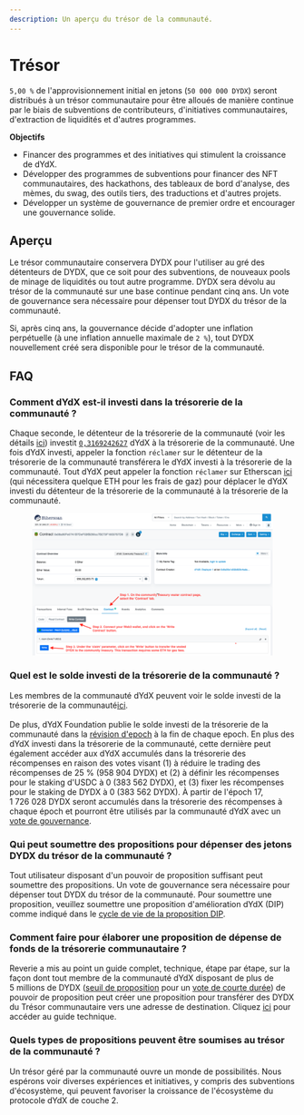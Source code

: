 ```yaml
---
description: Un aperçu du trésor de la communauté.
---
```


# Trésor

`5,00 %` de l'approvisionnement initial en jetons (`50 000 000 DYDX`) seront distribués à un trésor communautaire pour être alloués de manière continue par le biais de subventions de contributeurs, d'initiatives communautaires, d'extraction de liquidités et d'autres programmes.

**Objectifs**

* Financer des programmes et des initiatives qui stimulent la croissance de dYdX.
* Développer des programmes de subventions pour financer des NFT communautaires, des hackathons, des tableaux de bord d'analyse, des mèmes, du swag, des outils tiers, des traductions et d'autres projets.
* Développer un système de gouvernance de premier ordre et encourager une gouvernance solide.

## Aperçu

Le trésor communautaire conservera DYDX pour l'utiliser au gré des détenteurs de DYDX, que ce soit pour des subventions, de nouveaux pools de minage de liquidités ou tout autre programme. DYDX sera dévolu au trésor de la communauté sur une base continue pendant cinq ans. Un vote de gouvernance sera nécessaire pour dépenser tout DYDX du trésor de la communauté.

Si, après cinq ans, la gouvernance décide d'adopter une inflation perpétuelle (à une inflation annuelle maximale de `2 %`), tout DYDX nouvellement créé sera disponible pour le trésor de la communauté.

## FAQ

### Comment dYdX est-il investi dans la trésorerie de la communauté ?

Chaque seconde, le détenteur de la trésorerie de la communauté (voir les détails [ici](https://docs.dydx.community/dydx-governance/resources/technical-overview#governance-architecture-overview)) investit [`0,3169242627`](tel:03169242627) dYdX à la trésorerie de la communauté. Une fois dYdX investi, appeler la fonction `réclamer` sur le détenteur de la trésorerie de la communauté transférera le dYdX investi à la trésorerie de la communauté. Tout dYdX peut appeler la fonction `réclamer` sur Etherscan [ici](https://etherscan.io/address/0x08a90Fe0741B7DeF03fB290cc7B273F1855767D8#writeContract) (qui nécessitera quelque ETH pour les frais de gaz) pour déplacer le dYdX investi du détenteur de la trésorerie de la communauté à la trésorerie de la communauté.

<figure><img src="../.gitbook/assets/claim-function-CT-vester.png" alt=""><figcaption></figcaption></figure>

### Quel est le solde investi de la trésorerie de la communauté ?

Les membres de la communauté dYdX peuvent voir le solde investi de la trésorerie de la communauté[ici](https://dydx.shippooor.xyz/). \
\
De plus, dYdX Foundation publie le solde investi de la trésorerie de la communauté dans la [révision d'epoch](https://dydx.foundation/blog) à la fin de chaque epoch. En plus des dYdX investi dans la trésorerie de la communauté, cette dernière peut également accéder aux dYdX accumulés dans la trésorerie des récompenses en raison des votes visant (1) à réduire le trading des récompenses de 25 % (958 904 DYDX) et (2) à définir les récompenses pour le staking d'USDC à 0 (383 562 DYDX), et (3) fixer les récompenses pour le staking de DYDX à 0 (383 562 DYDX). À partir de l'époch 17, 1 726 028 DYDX seront accumulés dans la trésorerie des récompenses à chaque époch et pourront être utilisés par la communauté dYdX avec un [vote de gouvernance](https://docs.dydx.community/dydx-governance/voting-and-governance/governance-parameters).

### Qui peut soumettre des propositions pour dépenser des jetons DYDX du trésor de la communauté ?

Tout utilisateur disposant d'un pouvoir de proposition suffisant peut soumettre des propositions. Un vote de gouvernance sera nécessaire pour dépenser tout DYDX du trésor de la communauté. Pour soumettre une proposition, veuillez soumettre une proposition d'amélioration dYdX (DIP) comme indiqué dans le [cycle de vie de la proposition DIP](../voting-and-governance/dip-proposal-lifecycle.md).

### Comment faire pour élaborer une proposition de dépense de fonds de la trésorerie communautaire ?

Reverie a mis au point un guide complet, technique, étape par étape, sur la façon dont tout membre de la communauté dYdX disposant de plus de 5 millions de DYDX ([seuil de proposition](https://docs.dydx.community/dydx-governance/voting-and-governance/governance-parameters#timelock-parameters) pour un [vote de courte durée](https://docs.dydx.community/dydx-governance/voting-and-governance/governance-process#short-timelock-executor)) de pouvoir de proposition peut créer une proposition pour transférer des DYDX du Trésor communautaire vers une adresse de destination. Cliquez [ici](https://app.gitbook.com/o/-MeNgGQU0ucT2xo4s8-T/s/-MeNfSkgj48hU0q8Zbjn/\~/changes/EyisuFjLIyJ7K9RzaTfJ/technical-guide-on-building-a-dydx-community-treasury-spending-proposal) pour accéder au guide technique.

### Quels types de propositions peuvent être soumises au trésor de la communauté ?

Un trésor géré par la communauté ouvre un monde de possibilités. Nous espérons voir diverses expériences et initiatives, y compris des subventions d'écosystème, qui peuvent favoriser la croissance de l'écosystème du protocole dYdX de couche 2.
